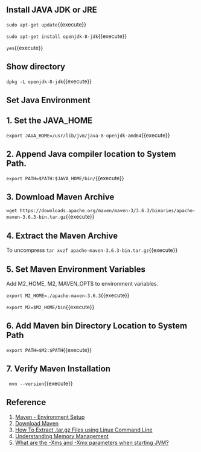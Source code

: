 ## Install JAVA JDK or JRE
`sudo apt-get update`{{execute}}

`sudo apt-get install openjdk-8-jdk`{{execute}}

`yes`{{execute}}


## Show directory
`dpkg -L openjdk-8-jdk`{{execute}}

## Set Java Environment
## 1. Set the JAVA_HOME
`export JAVA_HOME=/usr/lib/jvm/java-8-openjdk-amd64`{{execute}}

## 2. Append Java compiler location to System Path.
`export PATH=$PATH:$JAVA_HOME/bin/`{{execute}}

## 3. Download Maven Archive


`wget https://downloads.apache.org/maven/maven-3/3.6.3/binaries/apache-maven-3.6.3-bin.tar.gz`{{execute}}

## 4. Extract the Maven Archive
To uncompress
`tar xvzf apache-maven-3.6.3-bin.tar.gz`{{execute}}

## 5. Set Maven Environment Variables
Add M2_HOME, M2, MAVEN_OPTS to environment variables.

`export M2_HOME=./apache-maven-3.6.3`{{execute}}

`export M2=$M2_HOME/bin`{{execute}}

## 6. Add Maven bin Directory Location to System Path

`export PATH=$M2:$PATH`{{execute}}

## 7. Verify Maven Installation
` mvn --version`{{execute}}

## Reference
1. [Maven - Environment Setup](https://www.tutorialspoint.com/maven/maven_environment_setup.htm)
2. [Download Maven](https://maven.apache.org/download.cgi)
3. [How To Extract .tar.gz Files using Linux Command Line](https://www.interserver.net/tips/kb/extract-tar-gz-files-using-linux-command-line/)
4. [Understanding Memory Management](https://docs.oracle.com/cd/E13150_01/jrockit_jvm/jrockit/geninfo/diagnos/garbage_collect.html#wp1085825)
5. [What are the -Xms and -Xmx parameters when starting JVM?](https://stackoverflow.com/questions/14763079/what-are-the-xms-and-xmx-parameters-when-starting-jvm)

